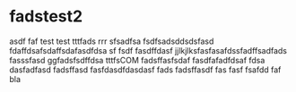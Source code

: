 fadstest2
=====
asdf
faf
test
test
tttfads
rrr
sfsadfsa
fsdfsadsddsdsfasd
fdaffdsafsdaffsdafasdfdsa
sf
fsdf
fasdffdasf
jjlkjlksfasfasafdssfadffsadfads
fasssfasd
ggfadsfsdffdsa
tttfsCOM
fadsffasfsdaf
fasdfafadfdsaf fdsa
dasfadfasd
fadsffasd
fasfdasdfdasdasf fads
fadsffasdf
fas
fasf
fsafdd
faf
bla
